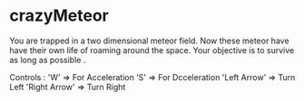 # crazyMeteor

You are trapped in a two dimensional meteor field. Now these meteor have have their own life of roaming around the space. Your objective is to survive as long as possible .

Controls :
            'W' => For Acceleration
            'S' => For Dcceleration
            'Left Arrow' => Turn Left
            'Right Arrow' => Turn Right
